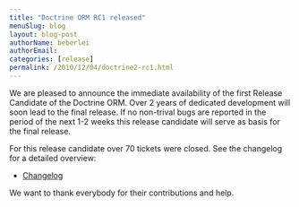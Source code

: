 ```yaml
---
title: "Doctrine ORM RC1 released"
menuSlug: blog
layout: blog-post
authorName: beberlei
authorEmail:
categories: [release]
permalink: /2010/12/04/doctrine2-rc1.html
---
```

We are pleased to announce the immediate availability of the first
Release Candidate of the Doctrine ORM. Over 2 years of dedicated
development will soon lead to the final release. If no non-trival bugs
are reported in the period of the next 1-2 weeks this release candidate
will serve as basis for the final release.

For this release candidate over 70 tickets were closed. See the
changelog for a detailed overview:

-   [Changelog](http://www.doctrine-project.org/jira/browse/DDC/fixforversion/10091)

We want to thank everybody for their contributions and help.
